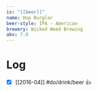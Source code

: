 ```yaml
---
is: "[[beer]]"
name: Hop Burglar
beer-style: IPA - American
brewery: Wicked Weed Brewing
abv: 7.6
---
```

# Log
- [x] [[2016-04]] #do/drink/beer 👍
